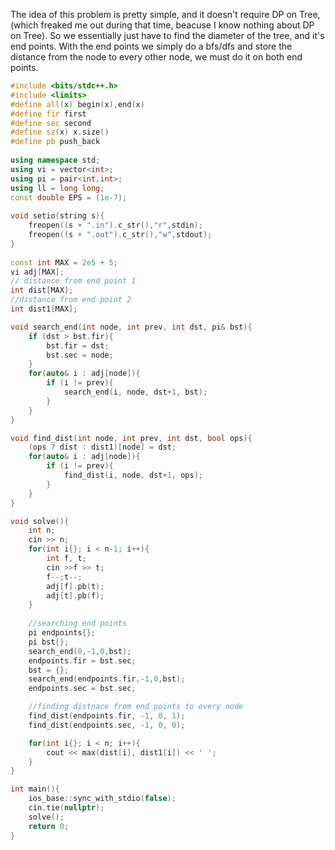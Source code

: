 The idea of this problem is pretty simple, and it doesn't require DP on Tree, (which freaked me out during that time, beacuse I know nothing about DP on Tree). So we essentially just have to find the diameter of the tree, and it's end points. With the end points we simply do a bfs/dfs and store the distance from the node to every other node, we must do it on both end points.
```cpp
#include <bits/stdc++.h>
#include <limits>
#define all(x) begin(x),end(x)
#define fir first
#define sec second
#define sz(x) x.size()
#define pb push_back
 
using namespace std;
using vi = vector<int>;
using pi = pair<int,int>;
using ll = long long;
const double EPS = (1e-7);
 
void setio(string s){
	freopen((s + ".in").c_str(),"r",stdin);
	freopen((s + ".out").c_str(),"w",stdout);
}
 
const int MAX = 2e5 + 5;
vi adj[MAX];
// distance from end point 1
int dist[MAX];
//distance from end point 2
int dist1[MAX];

void search_end(int node, int prev, int dst, pi& bst){
    if (dst > bst.fir){
        bst.fir = dst;
        bst.sec = node;
    }
    for(auto& i : adj[node]){
        if (i != prev){
            search_end(i, node, dst+1, bst);
        }
    }
}

void find_dist(int node, int prev, int dst, bool ops){
    (ops ? dist : dist1)[node] = dst;
    for(auto& i : adj[node]){
        if (i != prev){
            find_dist(i, node, dst+1, ops);
        }
    }
}

void solve(){
    int n;
    cin >> n;
    for(int i{}; i < n-1; i++){
        int f, t;
        cin >>f >> t;
        f--;t--;
        adj[f].pb(t);
        adj[t].pb(f);
    }
    
    //searching end points
    pi endpoints{};
    pi bst{};
    search_end(0,-1,0,bst);
    endpoints.fir = bst.sec;
    bst = {};
    search_end(endpoints.fir,-1,0,bst);
    endpoints.sec = bst.sec;

    //finding distnace from end points to every node
    find_dist(endpoints.fir, -1, 0, 1);
    find_dist(endpoints.sec, -1, 0, 0);

    for(int i{}; i < n; i++){
        cout << max(dist[i], dist1[i]) << ' ';
    }
}

int main(){
	ios_base::sync_with_stdio(false);
	cin.tie(nullptr);
    solve();
	return 0;
}
```